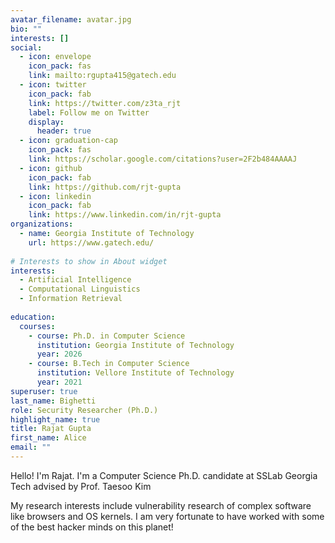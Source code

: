 ```yaml
---
avatar_filename: avatar.jpg
bio: ""
interests: []
social:
  - icon: envelope
    icon_pack: fas
    link: mailto:rgupta415@gatech.edu
  - icon: twitter
    icon_pack: fab
    link: https://twitter.com/z3ta_rjt
    label: Follow me on Twitter
    display:
      header: true
  - icon: graduation-cap
    icon_pack: fas
    link: https://scholar.google.com/citations?user=2F2b484AAAAJ
  - icon: github
    icon_pack: fab
    link: https://github.com/rjt-gupta
  - icon: linkedin
    icon_pack: fab
    link: https://www.linkedin.com/in/rjt-gupta
organizations:
  - name: Georgia Institute of Technology
    url: https://www.gatech.edu/
    
# Interests to show in About widget
interests:
  - Artificial Intelligence
  - Computational Linguistics
  - Information Retrieval
 
education:
  courses:
    - course: Ph.D. in Computer Science
      institution: Georgia Institute of Technology
      year: 2026
    - course: B.Tech in Computer Science
      institution: Vellore Institute of Technology
      year: 2021
superuser: true
last_name: Bighetti
role: Security Researcher (Ph.D.)
highlight_name: true
title: Rajat Gupta
first_name: Alice
email: ""
---
```

Hello! I'm Rajat. I'm a Computer Science Ph.D. candidate at SSLab Georgia Tech advised by Prof. Taesoo Kim

My research interests include vulnerability research of complex software like browsers and OS kernels. I am very fortunate to have worked with some of the best hacker minds on this planet!

<!-- {{< icon name="download" pack="fas" >}} {{< staticref "assets/media/resume.pdf" "newtab" >}}Resumé{{< /staticref >}} -->
